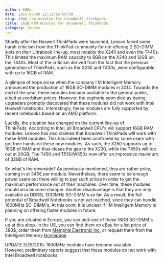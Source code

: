 ```yaml
---
author: 600x
date: 2015-03-09 22:12:16+00:00
slug: 16gb-ram-modules-for-broadwell-thinkpads
title: 16GB RAM Modules for Broadwell ThinkPads
category: lenovo
---
```

Shortly after the Haswell ThinkPads were launched, Lenovo faced some harsh criticism from the ThinkPad community for not offering 2 SO-DIMM slots on their Ultrabook line-up, most notably the X240 and even the T440s. This limited the maximum RAM capacity to 8GB on the X240 and 12GB on the T440s. Most of the criticism derived from the fact that the previous generation of ThinkPads, such as the X230 and T430s, were configurable with up to 16GB of RAM.

A glimpse of hope arose when the company I'M Intelligent Memory announced the production of 16GB SO-DIMM modules in 2014. Towards the end of the year, these modules became available to the general public, albeit at exorbitant prices. However, the euphoria soon died as daring upgraders promptly discovered that these modules did not work with Intel Haswell notebooks. Interestingly, these modules are fully supported by recent notebooks based on an AMD platform.

Luckily, the situation has changed on the current line-up of ThinkPads. According to Intel, all Broadwell CPU's will support 16GB RAM modules. Lenovo has also claimed that Broadwell ThinkPads will work with these RAM modules. This has indeed been confirmed by some users who got their hands on these new modules. As such, the X250 supports up to 16GB of RAM and thus closes the gap to the X230, while the T450s will top out at 20GB. The T450 and T550/W550s now offer an impressive maximum of 32GB of RAM.

So what's the downside? As previously mentioned, they are rather pricy, coming in at 345€ per module. Nevertheless, there seem to be enough power users out there willing to pay such prices in order to get the maximum performance out of their machines. Over time, these modules should also become cheaper. Another disadvantage is that they are only available as DDR3L 1333MHz SO-DIMM's so far. As a result, the full potential of Broadwell Notebooks is not yet reached, since they can handle 1600MHz SO-DIMM's. At this point, it is unclear if I'M Intelligent Memory is planning on offering faster modules in future.

If you are situated in Europe, you can pick one of these 16GB SO-DIMM's up at this [shop](http://www.ok2.de/16GB-SO-DIMM-Speichermodul--1027.html). In the US, you can find them on eBay for a list price of 380$, order them from [Memphis Electronic Inc.](https://squareup.com/market/MemphisElectronicRetail/imm-g-d-lsod-ag-b-e-1) or request them from the Intelligent Memory [Homepage](http://www.intelligentmemory.com/).

UPDATE 3/25/2015: 1600MHz modules have become available. However, preliminary reports suggest that these modules do not work with Intel Broadwell notebooks.
